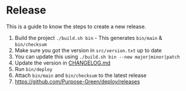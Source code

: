 # Release

This is a guide to know the steps to create a new release.

1. Build the project `./build.sh bin` - This generates `bin/main` & `bin/checksum`
1. Make sure you got the version in `src/version.txt` up to date
  1. You can update this using `./build.sh bin --new major|minor|patch`
1. Update the version in [CHANGELOG.md](../CHANGELOG.md)
1. Run `bin/deploy`
1. Attach `bin/main` and `bin/checksum` to the latest release
  1. https://github.com/Purpose-Green/deploy/releases
